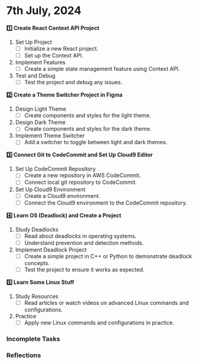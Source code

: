 # 7th July, 2024

**1️⃣ Create React Context API Project**

1. Set Up Project
   - [ ] Initialize a new React project.
   - [ ] Set up the Context API.
2. Implement Features
   - [ ] Create a simple state management feature using Context API.
3. Test and Debug
   - [ ] Test the project and debug any issues.

**2️⃣ Create a Theme Switcher Project in Figma**

1. Design Light Theme
   - [ ] Create components and styles for the light theme.
2. Design Dark Theme
   - [ ] Create components and styles for the dark theme.
3. Implement Theme Switcher
   - [ ] Add a switcher to toggle between light and dark themes.

**3️⃣ Connect Git to CodeCommit and Set Up Cloud9 Editor**

1. Set Up CodeCommit Repository
   - [ ] Create a new repository in AWS CodeCommit.
   - [ ] Connect local git repository to CodeCommit.
2. Set Up Cloud9 Environment
   - [ ] Create a Cloud9 environment.
   - [ ] Connect the Cloud9 environment to the CodeCommit repository.

**4️⃣ Learn OS (Deadlock) and Create a Project**

1. Study Deadlocks
   - [ ] Read about deadlocks in operating systems.
   - [ ] Understand prevention and detection methods.
2. Implement Deadlock Project
   - [ ] Create a simple project in C++ or Python to demonstrate deadlock concepts.
   - [ ] Test the project to ensure it works as expected.

**5️⃣ Learn Some Linux Stuff**

1. Study Resources
   - [ ] Read articles or watch videos on advanced Linux commands and configurations.
2. Practice
   - [ ] Apply new Linux commands and configurations in practice.

### Incomplete Tasks

### Reflections
